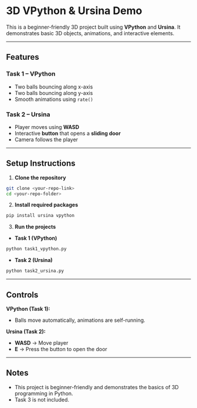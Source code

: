 # 3D VPython & Ursina Demo

This is a beginner-friendly 3D project built using **VPython** and **Ursina**. It demonstrates basic 3D objects, animations, and interactive elements.

---

## Features

### Task 1 – VPython

* Two balls bouncing along x-axis
* Two balls bouncing along y-axis
* Smooth animations using `rate()`

### Task 2 – Ursina

* Player moves using **WASD**
* Interactive **button** that opens a **sliding door**
* Camera follows the player

---

## Setup Instructions

1. **Clone the repository**

```bash
git clone <your-repo-link>
cd <your-repo-folder>
```

2. **Install required packages**

```bash
pip install ursina vpython
```

3. **Run the projects**

* **Task 1 (VPython)**

```bash
python task1_vpython.py
```

* **Task 2 (Ursina)**

```bash
python task2_ursina.py
```

---

## Controls

**VPython (Task 1):**

* Balls move automatically, animations are self-running.

**Ursina (Task 2):**

* **WASD** → Move player
* **E** → Press the button to open the door

---

## Notes

* This project is beginner-friendly and demonstrates the basics of 3D programming in Python.
* Task 3 is not included.
